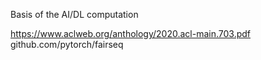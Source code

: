 Basis of the AI/DL computation

https://www.aclweb.org/anthology/2020.acl-main.703.pdf
github.com/pytorch/fairseq 

